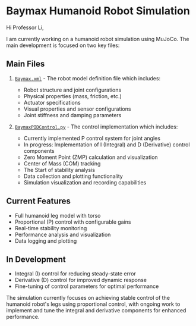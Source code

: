 # Baymax Humanoid Robot Simulation

Hi Professor Li,

I am currently working on a humanoid robot simulation using MuJoCo. The main development is focused on two key files:

## Main Files
1. [`Baymax.xml`](./Baymax/Baymax.xml) - The robot model definition file which includes:
   - Robot structure and joint configurations
   - Physical properties (mass, friction, etc.)
   - Actuator specifications
   - Visual properties and sensor configurations
   - Joint stiffness and damping parameters

2. [`BaymaxPIDControl.py`](./Baymax/BaymaxPIDControl.py) - The control implementation which includes:
   - Currently implemented P control system for joint angles
   - In progress: Implementation of I (Integral) and D (Derivative) control components
   - Zero Moment Point (ZMP) calculation and visualization
   - Center of Mass (COM) tracking
   - The Start of stability analysis 
   - Data collection and plotting functionality
   - Simulation visualization and recording capabilities

## Current Features
- Full humanoid leg model with torso
- Proportional (P) control with configurable gains
- Real-time stability monitoring
- Performance analysis and visualization
- Data logging and plotting

## In Development
- Integral (I) control for reducing steady-state error
- Derivative (D) control for improved dynamic response
- Fine-tuning of control parameters for optimal performance

The simulation currently focuses on achieving stable control of the humanoid robot's legs using proportional control, with ongoing work to implement and tune the integral and derivative components for enhanced performance. 